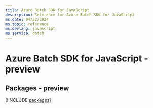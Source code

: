 ```yaml
---
title: Azure Batch SDK for JavaScript
description: Reference for Azure Batch SDK for JavaScript
ms.date: 04/22/2024
ms.topic: reference
ms.devlang: javascript
ms.service: batch
---
```

# Azure Batch SDK for JavaScript - preview
## Packages - preview
[!INCLUDE [packages](batch-index.md)]